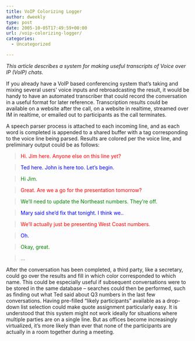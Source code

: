 ```yaml
---
title: VoIP Colorizing Logger
author: dweekly
type: post
date: 2005-10-05T17:49:59+00:00
url: /voip-colorizing-logger/
categories:
  - Uncategorized

---
```

_This article describes a system for making useful transcripts of Voice over IP (VoIP) chats._

If you already have a VoIP based conferencing system that&#8217;s taking and mixing several users&#8217; voice inputs and rebroadcasting the result, it would be handy to have an automated transcriber that could record the conversation in a useful format for later reference. Transcription results could be available on a website after the call, on a website in realtime, streamed over IM in realtime, or emailed out to participants as the call terminates.

A speech parser process is attached to each incoming line, and as each word is completed is appended to a shared buffer with a tag corresponding to the voice line being parsed. Results are colored per the voice line, and preliminary output could be as follows:

> <span style="color: red;">Hi. Jim here. Anyone else on this line yet?</span>
  
> <span style="color: blue;">Ted here. John is here too. Let&#8217;s begin.</span>
  
> <span style="color: green;">Hi Jim.</span>
  
> <span style="color: red;">Great. Are we a go for the presentation tomorrow?</span>
  
> <span style="color: green;">We&#8217;ll need to update the Northeast numbers. They&#8217;re off.</span>
  
> <span style="color: blue;">Mary said she&#8217;d fix that tonight. I think we..</span>
  
> <span style="color: red;">We&#8217;ll actually just be presenting West Coast numbers.</span>
  
> <span style="color: blue;">Oh.</span>
  
> <span style="color: green;">Okay, great.</span>
  
> &#8230;

After the conversation has been completed, a third party, like a secretary, could go over the results and fill in which color corresponded to which name. This could be especially useful if subsequent conversations were to be stored in the same database &#8211; searches could then be performed, such as finding out what Ted said about Q3 numbers in the last few conversations. Having pre-filled &#8220;likely participants&#8221; available as a drop-down list selection could make quote assignment particularly easy. It is understood that this system might not work ideally for situations where multiple parties are on a single line. But as offices become increasingly virtualized, it&#8217;s more likely than ever that none of the participants are actually in a room together during a meeting.